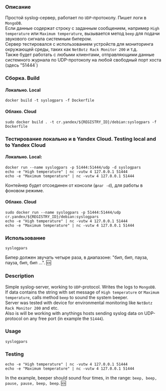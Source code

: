 ### Описание      
Простой syslog-сервер, работает по `UDP`-протоколу. Пишет логи в `MongoDB`.   
Если данные содержат строку с заданным сообщением, например `High temperature` или `Maximum temperature`, вызывается метод `beep` для подачи звукового сигнала системным бипером.  
Сервер тестировался с использованием устройств для мониторинга окружающей среды, таких как `NetBotz Rack Monitor 200` и т.д.  
Также будет работать с любыми клиентами, отправляющими данные системного журнала по UDP-протоколу на любой свободный порт хоста (здесь "51444`)  

### Сборка. Build  
#### Локально. Local    
	docker build -t syslogpars -f Dockerfile  
	
#### Облако. Cloud    
	sudo docker build . -t cr.yandex/${REGISTRY_ID}/debian:syslogpars -f Dockerfile  

### Тестирование локально и в Yandex Cloud. Testing local and to Yandex Cloud      
#### Локально. Local:           
	docker run --name syslogpars -p 51444:51444/udp -d syslogpars  
	echo -e "High temperature" | nc -vutw 4 127.0.0.1 51444
	echo -e "Maximum temperature" | nc -vutw 4 127.0.0.1 51444   	
Контейнер будет отсоединен от консоли (`флаг -d`), для работы в фоновом режиме.  	

#### Облако. Cloud    
	sudo docker run --name syslogpars -p 51444:51444/udp cr.yandex/${REGISTRY_ID}/debian:syslogpars 
	echo -e "High temperature" | nc -vutw 4 127.0.0.1 51444  
	echo -e "Maximum temperature" | nc -vutw 4 127.0.0.1 51444  
	
  
### Использование    
	syslogpars  
	
Бипер должен звучать четыре раза, в диапазоне: "бип, бип, пауза, пауза, бип, бип ...". :sos:  	


### Description    
Simple syslog-server, working to `UDP`-protocol. Writes the logs to `MongoDB`.    
If data contains the string with set message of `High temperature` or `Maximum temperature`, calls method `beep` to sound the system beeper.       
Server was tested with device for environmental monitoring like `NetBotz Rack Monitor 200` and etc.   
Also is will be working with anythings hosts sending syslog data on UDP-protocol on any free port (in example the `51444`).  
 
### Usage  
	syslogpars  	
### Testing  
	echo -e "High temperature" | nc -vutw 4 127.0.0.1 51444 	
	echo -e "Maximum temperature" | nc -vutw 4 127.0.0.1 51444  	
In the example, beeper should sound four times, in the range: `beep, beep, pause, pause, beep, beep`. :sos: 
  

